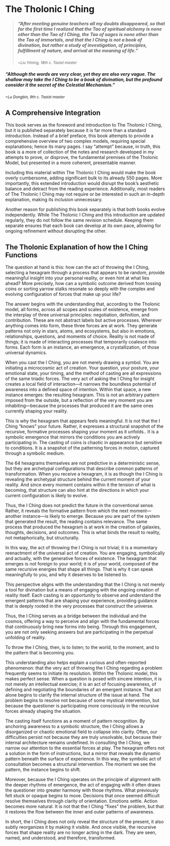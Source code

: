 # &nbsp;
# The Tholonic I Ching

> ##### *“After meeting genuine teachers all my doubts disappeared, so that for the first time I realized that the Tao of spiritual alchemy is none other than the Tao of I Ching, the Tao of sages is none other than the Tao of immortals, and that the I Ching is not a book of divination, but rather a study of investigation, of principles, fulfillment of nature, and arrival at the meaning of life.”*
>
> <sub>~*Liu Yiming, 18th c. Taoist master*</sub>

##### *“Although the words are very clear, yet they are also very vague. The shallow may take the I Ching to be a book of divination, but the profound consider it the secret of the Celestial Mechanism.”*

<sub>*~Lu Dongbin, 9th c. Taoist master*</sub>

## A Comprehensive Integration

This book serves as the foreword and introduction to The Tholonic I Ching, but it is published separately because it is far more than a standard introduction. Instead of a brief preface, this book attempts to provide a comprehensive overview of two complex models, requiring special explanations; hence its many pages. I say “attempt” because, in truth, this book is a more of collection of the notes and research developed in my attempts to prove, or disprove, the fundamental premises of the Tholonic Model, but presented in a more coherent, presentable manner.

Including this material within The Tholonic I Ching would make the book overly cumbersome, adding significant bulk to its already 550 pages. More importantly, this extended introduction would disrupt the book’s aesthetic balance and detract from the reading experience. Additionally, most readers of The Tholonic I Ching may not require or be interested in such an in-depth explanation, making its inclusion unnecessary.

Another reason for publishing this book separately is that both books evolve independently. While The Tholonic I Ching and this introduction are updated regularly, they do not follow the same revision schedule. Keeping them separate ensures that each book can develop at its own pace, allowing for ongoing refinement without disrupting the other. 

## The Tholonic Explanation of how the I Ching Functions

The question at hand is this: how can the act of throwing the I Ching, selecting a hexagram through a process that appears to be random, provide meaningful insight into your personal reality, or even hint at what lies ahead? More precisely, how can a symbolic outcome derived from tossing coins or sorting yarrow stalks resonate so deeply with the complex and evolving configuration of forces that make up your life?

The answer begins with the understanding that, according to the Tholonic model, all forms, across all scopes and scales of existence, emerge from the interplay of three universal principles: negotiation, definition, and contribution. These are not abstract labels but active processes. Wherever anything comes into form, these three forces are at work. They generate patterns not only in stars, atoms, and ecosystems, but also in emotions, relationships, questions, and moments of choice. Reality is not made of things; it is made of interacting processes that temporarily coalesce into forms. Each form is an instance, an emergence, a crystallization, of those universal dynamics.

When you cast the I Ching, you are not merely drawing a symbol. You are initiating a microcosmic act of creation. Your question, your posture, your emotional state, your timing, and the method of casting are all expressions of the same triadic forces. The very act of asking the I Ching for insight creates a local field of interaction—it narrows the boundless potential of awareness into a defined space of intention. Within that space, a new instance emerges: the resulting hexagram. This is not an arbitrary pattern imposed from the outside, but a reflection of the very moment you are inhabiting—because the processes that produced it are the same ones currently shaping your reality.

This is why the hexagram that appears feels meaningful. It is not that the I Ching “knows” your future. Rather, it expresses a structural snapshot of the recursive, formative processes shaping your moment as it unfolds.. It is a symbolic emergence that mirrors the conditions you are actively participating in. The casting of coins is chaotic in appearance but sensitive to conditions. It is a snapshot of the patterning forces in motion, captured through a symbolic medium.

The 64 hexagrams themselves are not predictive in a deterministic sense, but they are archetypal configurations that describe common patterns of transformation. When you receive a hexagram, it is as though the I Ching is revealing the archetypal structure behind the current moment of your reality. And since every moment contains within it the tension of what is becoming, that structure can also hint at the directions in which your current configuration is likely to evolve.

Thus, the I Ching does not predict the future in the conventional sense. Rather, it reveals the formative pattern from which the next moment—another instance—is likely to emerge. Because you are part of the system that generated the result, the reading contains relevance. The same process that produced the hexagram is at work in the creation of galaxies, thoughts, decisions, and outcomes. This is what binds the result to reality, not metaphorically, but structurally.

In this way, the act of throwing the I Ching is not trivial; it is a momentary reenactment of the universal act of creation. You are engaging, symbolically and actually, with the generative forces of existence. The hexagram that emerges is not foreign to your world; it is of your world, composed of the same recursive energies that shape all things. That is why it can speak meaningfully to you, and why it deserves to be listened to.

This perspective aligns with the understanding that the I Ching is not merely a tool for divination but a means of engaging with the ongoing creation of reality itself. Each casting is an opportunity to observe and understand the emergent patterns that are shaping your experience, providing guidance that is deeply rooted in the very processes that construct the universe.

Thus, the I Ching serves as a bridge between the individual and the cosmos, offering a way to perceive and align with the fundamental forces that continuously bring new forms into being. Through this engagement, you are not only seeking answers but are participating in the perpetual unfolding of reality.

To throw the I Ching, then, is to listen; to the world, to the moment, and to the pattern that is becoming you.

This understanding also helps explain a curious and often-reported phenomenon: that the very act of throwing the I Ching regarding a problem frequently seems to initiate its resolution. Within the Tholonic model, this makes perfect sense. When a question is posed with sincere intention, it is not merely an intellectual exercise; it is an act of focusing awareness, of defining and negotiating the boundaries of an emergent instance. That act alone begins to clarify the internal structure of the issue at hand. The problem begins to resolve not because of some mystical intervention, but because the questioner is participating more consciously in the recursive forces already shaping the situation.

The casting itself functions as a moment of pattern recognition. By anchoring awareness to a symbolic structure, the I Ching allows a disorganized or chaotic emotional field to collapse into clarity. Often, our difficulties persist not because they are truly unsolvable, but because their internal architecture remains undefined. In consulting the I Ching, we narrow our attention to the essential forces at play. The hexagram offers not a solution in the form of instructions, but a mirror that reveals the dynamic pattern beneath the surface of experience. In this way, the symbolic act of consultation becomes a structural intervention. The moment we see the pattern, the instance begins to shift.

Moreover, because the I Ching operates on the principle of alignment with the deeper rhythms of emergence, the act of engaging with it often draws the questioner into greater harmony with those rhythms. What previously felt stuck or opaque begins to move. Decisions that once seemed difficult resolve themselves through clarity of orientation. Emotions settle. Action becomes more natural. It is not that the I Ching "fixes" the problem, but that it restores the flow between the inner and outer patterns of awareness.

In short, the I Ching does not only reveal the structure of the present, it also subtly reorganizes it by making it visible. And once visible, the recursive forces that shape reality are no longer acting in the dark. They are seen, named, and understood, and therefore, transformed.

